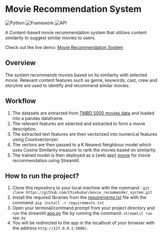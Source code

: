 # Movie Recommendation System

![Python](https://img.shields.io/badge/Python-3.10-blueviolet)
![Framework](https://img.shields.io/badge/Streamlit-1.15.2-red)
![API](https://img.shields.io/badge/API-TMDB-fcba03)

A Content-based movie recommendation system that utilizes content similarity to suggest similar movies to users.

Check out the live demo: [Movie Recommendation System](https://chiebuka-movie-recommender.streamlit.app/)

## Overview
The system recommends movies based on its similarity with selected movie.
Relevant content features such as genre, keywords, cast, crew and storyline are used to identify and recommend similar movies.

## Workflow
1. The datasets are extracted from [TMBD 5000 movies data](https://www.kaggle.com/datasets/tmdb/tmdb-movie-metadata) and loaded into a pandas dataframe.
2. The relevant features are selected and extracted to form a movie description.
3. The extracted text features are then vectorized into numerical features using Countvectorizer.
4. The vectors are then passed to a K Nearest Neighbour model which uses Cosine Similarity measure to rank the movies based on similarity.
5. The trained model is then deployed as a [web app] [movie](https://chiebuka-movie-recommender.streamlit.app/) for movie recommendation using Streamlit.

## How to run the project?

1. Clone this repository to your local machine with the command : `git clone https://github.com/Chiebukar/movie_recommender_system.git`
2. Install the required libraries from the [requirements.txt](https://github.com/Chiebukar/movie_recommender_system/blob/master/requirements.txt) file with the command: `pip install -r requirements.txt`
3. Open your terminal/command prompt from your project directory and run the streamlit [app.py](https://github.com/Chiebukar/movie_recommender_system/blob/master/app.py) file by running the command: `streamlit run app.py`
5. You will be redirected to the app in the localhost of your browser with the address `http://127.0.0.1:5000/`.
